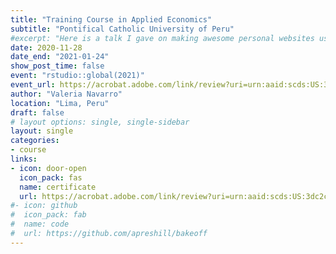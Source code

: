 ```yaml
---
title: "Training Course in Applied Economics"
subtitle: "Pontifical Catholic University of Peru"
#excerpt: "Here is a talk I gave on making awesome personal websites using Hugo, blogdown, GitHub, and Netlify."
date: 2020-11-28
date_end: "2021-01-24"
show_post_time: false
event: "rstudio::global(2021)"
event_url: https://acrobat.adobe.com/link/review?uri=urn:aaid:scds:US:3dc2c880-6a8e-4701-83c1-80cdbea03fa2#pageNum=1
author: "Valeria Navarro"
location: "Lima, Peru"
draft: false
# layout options: single, single-sidebar
layout: single
categories:
- course
links:
- icon: door-open
  icon_pack: fas
  name: certificate
  url: https://acrobat.adobe.com/link/review?uri=urn:aaid:scds:US:3dc2c880-6a8e-4701-83c1-80cdbea03fa2#pageNum=1
#- icon: github
#  icon_pack: fab
#  name: code
#  url: https://github.com/apreshill/bakeoff
---
```




